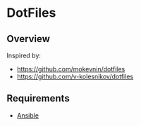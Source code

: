 # DotFiles

## Overview
Inspired by:
- https://github.com/mokevnin/dotfiles
- https://github.com/v-kolesnikov/dotfiles


## Requirements
- [Ansible](https://github.com/ansible/ansible)
